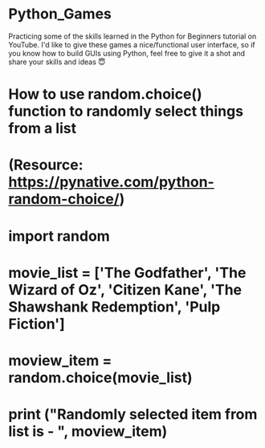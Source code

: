 # Python_Games
Practicing some of the skills learned in the Python for Beginners tutorial on YouTube. 
I'd like to give these games a nice/functional user interface, so if you know
how to build GUIs using Python, feel free to give it a shot and share your skills
and ideas 😇

# How to use random.choice() function to randomly select things from a list
# (Resource: https://pynative.com/python-random-choice/)
# import random
# movie_list = ['The Godfather', 'The Wizard of Oz', 'Citizen Kane', 'The Shawshank Redemption', 'Pulp Fiction']
# moview_item = random.choice(movie_list)
# print ("Randomly selected item from list is - ", moview_item)
